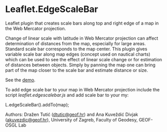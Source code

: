 # Leaflet.EdgeScaleBar
Leaflet plugin that creates scale bars along top and right edge of a map in the Web Mercator projection.

Change of linear scale with latitude in Web Mercator projection can affect determination of distances from the map, especially for large areas. Standard scale bar corresponds to the map center. This plugin gives variable scale bar along map edges (concept used on nautical charts) which can be used to see the effect of linear scale change or for estimation of distances between objects. Simply by panning the map one can bring part of the map closer to the scale bar and estimate distance or size.

See the [demo](http://geof-osgl.github.io/Leaflet.EdgeScaleBar/).

To add edge scale bar to your map in Web Mercator projection include the script *leaflet.edgescalebar.js* and add scale bar to your my:

L.edgeScaleBar().addTo(map);

Authors: Dražen Tutić (dtutic@geof.hr) and Ana Kuveždić Divjak (akuvezdic@geof.hr), University of Zagreb, Faculty of Geodesy, GEOF-OSGL Lab
